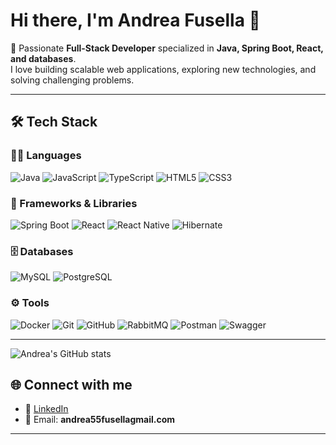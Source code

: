 # Hi there, I'm Andrea Fusella 👋

🚀 Passionate **Full-Stack Developer** specialized in **Java, Spring Boot, React, and databases**.  
I love building scalable web applications, exploring new technologies, and solving challenging problems.  

---

## 🛠️ Tech Stack

### 👨‍💻 Languages
![Java](https://img.shields.io/badge/Java-%23ED8B00?style=for-the-badge&logo=java&logoColor=white)
![JavaScript](https://img.shields.io/badge/JavaScript-%23F7DF1E?style=for-the-badge&logo=javascript&logoColor=black)
![TypeScript](https://img.shields.io/badge/TypeScript-%23007ACC?style=for-the-badge&logo=typescript&logoColor=white)
![HTML5](https://img.shields.io/badge/HTML5-%23E34F26?style=for-the-badge&logo=html5&logoColor=white)
![CSS3](https://img.shields.io/badge/CSS3-%231572B6?style=for-the-badge&logo=css3&logoColor=white)


### 🚀 Frameworks & Libraries
![Spring Boot](https://img.shields.io/badge/Spring%20Boot-%236DB33F?style=for-the-badge&logo=spring&logoColor=white)
![React](https://img.shields.io/badge/React-%2361DAFB?style=for-the-badge&logo=react&logoColor=black)
![React Native](https://img.shields.io/badge/React%20Native-%2361DAFB?style=for-the-badge&logo=react&logoColor=black)
![Hibernate](https://img.shields.io/badge/Hibernate-%23E4403F?style=for-the-badge&logo=hibernate&logoColor=white)


### 🗄️ Databases
![MySQL](https://img.shields.io/badge/MySQL-%2300f?style=for-the-badge&logo=mysql&logoColor=white)
![PostgreSQL](https://img.shields.io/badge/PostgreSQL-%23336791?style=for-the-badge&logo=postgresql&logoColor=white)


### ⚙️ Tools
![Docker](https://img.shields.io/badge/Docker-%230db7ed?style=for-the-badge&logo=docker&logoColor=white)
![Git](https://img.shields.io/badge/Git-%23F05033?style=for-the-badge&logo=git&logoColor=white)
![GitHub](https://img.shields.io/badge/GitHub-%23121011?style=for-the-badge&logo=github&logoColor=white)
![RabbitMQ](https://img.shields.io/badge/RabbitMQ-%23FF6600?style=for-the-badge&logo=rabbitmq&logoColor=white)
![Postman](https://img.shields.io/badge/Postman-%23FF6C37?style=for-the-badge&logo=postman&logoColor=white)
![Swagger](https://img.shields.io/badge/Swagger-%23FFFFFF?style=for-the-badge&logo=swagger&logoColor=black)

---

![Andrea's GitHub stats](https://github-readme-stats.vercel.app/api?username=Andreafusella&show_icons=true&theme=radical)


## 🌐 Connect with me

- 💼 [LinkedIn](https://www.linkedin.com/in/andrea-fusella/)  
- 📧 Email: **andrea55fusellagmail.com**  

---
